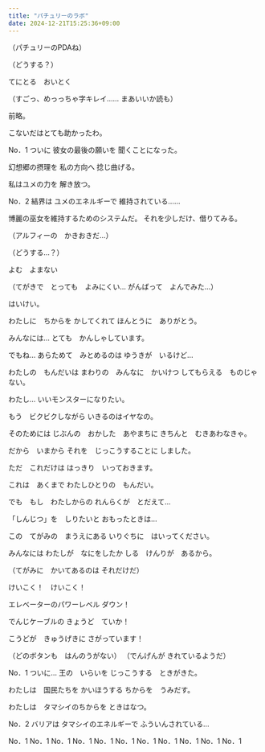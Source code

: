 ```yaml
---
title: "パチュリーのラボ"
date: 2024-12-21T15:25:36+09:00
---
```

（パチュリーのPDAね）

（どうする？）

てにとる　おいとく

（すごっ、めっっちゃ字キレイ……
まあいいか読も）

前略。

こないだはとても助かったわ。





No．1
ついに
彼女の最後の願いを
聞くことになった。

幻想郷の摂理を
私の方向へ
捻じ曲げる。

私はユメの力を
解き放つ。


No．2
結界は
ユメのエネルギーで
維持されている……






博麗の巫女を維持するためのシステムだ。
それを少しだけ、借りてみる。



（アルフィーの　かきおきだ…）

（どうする…？）

よむ　よまない

（てがきで　とっても　よみにくい…
がんばって　よんでみた…）

はいけい。

わたしに　ちからを
かしてくれて
ほんとうに　ありがとう。

みんなには…
とても　かんしゃしています。

でもね…
あらためて　みとめるのは
ゆうきが　いるけど…

わたしの　もんだいは
まわりの　みんなに　かいけつ
してもらえる　ものじゃない。

わたし…
いいモンスターになりたい。

もう　ビクビクしながら
いきるのはイヤなの。

そのためには
じぶんの　おかした　あやまちに
きちんと　むきあわなきゃ。

だから　いまから
それを　じっこうすることに
しました。

ただ　これだけは
はっきり　いっておきます。

これは　あくまで
わたしひとりの　もんだい。

でも　もし　わたしからの
れんらくが　とだえて…

「しんじつ」を　しりたいと
おもったときは…

この　てがみの　まうえにある
いりぐちに　はいってください。

みんなには
わたしが　なにをしたか
しる　けんりが　あるから。

（てがみに　かいてあるのは
それだけだ）


けいこく！　けいこく！

エレベーターのパワーレベル
ダウン！

でんじケーブルの
きょうど　ていか！

こうどが　きゅうげきに
さがっています！


（どのボタンも　はんのうがない）
（でんげんが
きれているようだ）


No．1
ついに…
王の　いらいを
じっこうする　ときがきた。

わたしは　国民たちを
かいほうする
ちからを　うみだす。

わたしは　タマシイのちからを
ときはなつ。


No．2
バリアは
タマシイのエネルギーで
ふういんされている…






No．1
No．1
No．1
No．1
No．1
No．1
No．1
No．1
No．1
No．1
No．1
